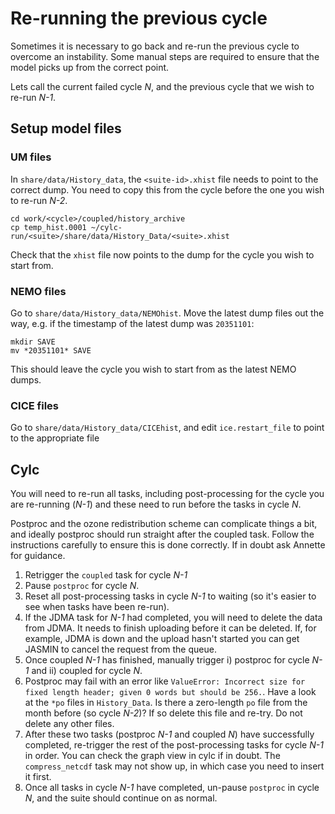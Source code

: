# Re-running the previous cycle

Sometimes it is necessary to go back and re-run the previous cycle to overcome an instability. 
Some manual steps are required to ensure that the model picks up from the correct point. 

Lets call the current failed cycle *N*, and the previous cycle that we wish to re-run *N-1*. 

## Setup model files 

### UM files 

In `share/data/History_data`, the `<suite-id>.xhist` file needs to point to the correct dump. 
You need to copy this from the cycle before the one you wish to re-run *N-2*. 
~~~
cd work/<cycle>/coupled/history_archive 
cp temp_hist.0001 ~/cylc-run/<suite>/share/data/History_Data/<suite>.xhist
~~~
Check that the `xhist` file now points to the dump for the cycle you wish to start from. 

### NEMO files 

Go to `share/data/History_data/NEMOhist`. 
Move the latest dump files out the way, e.g. if the timestamp of the latest dump was `20351101`: 
~~~
mkdir SAVE
mv *20351101* SAVE
~~~
This should leave the cycle you wish to start from as the latest NEMO dumps. 

### CICE files 

Go to `share/data/History_data/CICEhist`, and edit `ice.restart_file` to point to the appropriate file 

## Cylc 

You will need to re-run all tasks, including post-processing for the cycle you are re-running (*N-1*)
and these need to run before the tasks in cycle *N*. 

Postproc and the ozone redistribution scheme can complicate things a bit, and ideally postproc should run straight after the coupled task. 
Follow the instructions carefully to ensure this is done correctly. 
If in doubt ask Annette for guidance. 

1. Retrigger the `coupled` task for cycle *N-1*
2. Pause `postproc` for cycle *N*.
3. Reset all post-processing tasks in cycle *N-1* to waiting (so it's easier to see when tasks have been re-run). 
4. If the JDMA task for *N-1* had completed, you will need to delete the data from JDMA. 
   It needs to finish uploading before it can be deleted. 
   If, for example, JDMA is down and the upload hasn't started you can get JASMIN to cancel the request from the queue. 
5. Once coupled *N-1* has finished, manually trigger i) postproc for cycle *N-1* and ii) coupled for cycle *N*.
6. Postproc may fail with an error like `ValueError: Incorrect size for fixed length header; given 0 words but should be 256.`. Have a look at the `*po` files in `History_Data`. Is there a zero-length `po` file from the month before (so cycle *N-2*)? If so delete this file and re-try. Do not delete any other files.  
7. After these two tasks (postproc *N-1* and coupled *N*) have successfully completed, re-trigger the rest of the post-processing tasks for cycle *N-1* in order. You can check the graph view in cylc if in doubt. The `compress_netcdf` task may not show up, in which case you need to insert it first. 
8. Once all tasks in cycle *N-1* have completed, un-pause `postproc` in cycle *N*, and the suite should continue on as normal. 
